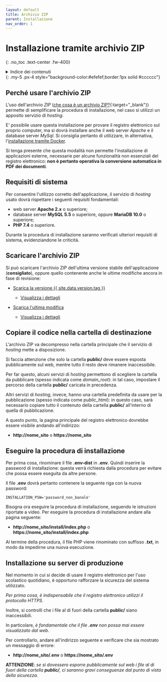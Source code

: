 ```yaml
---
layout: default
title: Archivio ZIP
parent: Installazione
nav_order: 1
---
```


# Installazione tramite archivio ZIP
{: .no_toc .text-center .fw-400}

<details markdown="block">
  <summary>Indice dei contenuti</summary>
  {: .text-delta .text-center}
1. TOC
{:toc}
</details>
{: .my-5 .px-4 style="background-color:#efefef;border:1px solid #cccccc"}


## Perché usare l'archivio ZIP

L'uso dell'archivio _ZIP_ ([che cosa è un archivio ZIP?](https://it.wikipedia.org/wiki/ZIP_(formato_di_file)){:target="_blank"})
permette di semplificare la procedura di installazione, nel caso si utilizzi un apposito
servizio di _hosting_.

E' possibile usare questa installazione per provare il registro elettronico sul proprio computer,
ma si dovrà installare anche il web server _Apache_ e il database server _MySql_.
Si consiglia pertanto di utilizzare, in alternativa, l'[installazione tramite Docker](/install-docker.md).

Si tenga presente che questa modalità non permette l'installazione di applicazioni esterne, necessarie per alcune
funzionalità non essenziali del registro elettronico:
**non è pertanto operativa la conversione automatica in PDF dei documenti**.


## Requisiti di sistema

Per consentire l'utilizzo corretto dell'applicazione, il servizio di _hosting_ usato dovrà
rispettare i seguenti requisiti fondamentali:
  - web server **Apache 2.x** o superiore;
  - database server **MySQL 5.5** o superiore, oppure  **MariaDB 10.0** o superiore;
  - **PHP 7.4** o superiore.

Durante la procedura di installazione saranno verificati ulteriori requisiti di sistema,
evidenziandone le criticità.


## Scaricare l'archivio ZIP

Si può scaricare l'archivio ZIP dell'ultima versione stabile dell'applicazione (**consigliato**),
oppure quello contenente anche le ultime modifiche ancora in fase di revisione:

  - [Scarica la versione {{ site.data.version.tag }}](https://github.com/trinko/giuaschool/releases/latest/download/giuaschool-release-latest.zip)
    - [Visualizza i dettagli](/latest-release.md)

  - [Scarica l'ultima modifica](https://github.com/trinko/giuaschool/raw/builds/builds/giuaschool-build-latest.zip)
    - [Visualizza i dettagli](/latest-build.md)


## Copiare il codice nella cartella di destinazione

L'archivio ZIP va decompresso nella cartella principale che il servizio di _hosting_ mette a disposizione.

Si faccia attenzione che solo la cartella **public/** deve essere esposta pubblicamente sul web,
mentre tutto il resto deve rimanere inaccessibile.

Per far questo, alcuni servizi di _hosting_ permettono di scegliere la cartella da pubblicare
(spesso indicata come _domain_root_): in tal caso, impostare il percorso
della cartella **public/** caricata in precedenza.

Altri servizi di _hosting_, invece, hanno una cartella predefinita da usare per la pubblicazione
(spesso indicata come _public_html_): in questo caso, sarà necessario copiare tutto il contenuto
della cartella **public/** all'interno di quella di pubblicazione.

A questo punto, la pagina principale del registro elettronico dovrebbe essere visibile andando all'indirizzo:
  - **http://nome_sito** o **https://nome_sito**


## Eseguire la procedura di installazione

Per prima cosa, rinominare il file **.env-dist** in **.env**.
Quindi inserire la password di installazione: questa verrà
richiesta dalla procedura per evitare che possa essere eseguita da altre persone.

Il file **.env** dovrà pertanto contenere la seguente riga con la nuova password:
```
INSTALLATION_PSW='password_non_banale'
```

Bisogna ora eseguire la procedura di installazione, seguendo le istruzioni riportate a video.
Per eseguire la procedura di installazione andare alla pagina seguente:
  - **http://nome_sito/install/index.php** o **https://nome_sito/install/index.php**

Al termine della procedura, il file PHP viene rinominato con suffisso **.txt**, in modo
da impedirne una nuova esecuzione.


## Installazione su server di produzione

Nel momento in cui si decide di usare il registro elettronico per l'uso scolastico quotidiano,
è opportuno rafforzare la sicurezza del sistema utilizzato.

_Per prima cosa, è indispensabile che il registro elettronico utilizzi il protocollo HTTPS._

Inoltre, si controlli che i file al di fuori della cartella **public/** siano inaccessibili.

In particolare, _è fondamentale che il file **.env** non possa mai essere visualizzato dal web_.

Per controllarlo, andare all'indirizzo seguente e verificare che sia mostrato un messaggio di errore:
  - **http://nome_sito/.env** o **https://nome_sito/.env**

**ATTENZIONE**:
_se si dovessero esporre pubblicamente sul web i file al di fuori della cartella **public/**,
ci saranno gravi conseguenze dal punto di vista della sicurezza._
